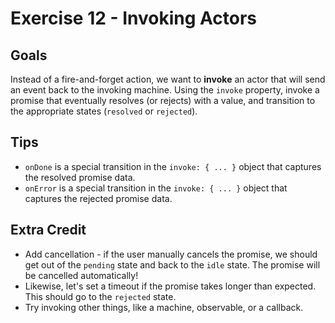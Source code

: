 # Exercise 12 - Invoking Actors

## Goals

Instead of a fire-and-forget action, we want to **invoke** an actor that will send an event back to the invoking machine. Using the `invoke` property, invoke a promise that eventually resolves (or rejects) with a value, and transition to the appropriate states (`resolved` or `rejected`).

## Tips

- `onDone` is a special transition in the `invoke: { ... }` object that captures the resolved promise data.
- `onError` is a special transition in the `invoke: { ... }` object that captures the rejected promise data.

## Extra Credit

- Add cancellation - if the user manually cancels the promise, we should get out of the `pending` state and back to the `idle` state. The promise will be cancelled automatically!
- Likewise, let's set a timeout if the promise takes longer than expected. This should go to the `rejected` state.
- Try invoking other things, like a machine, observable, or a callback.
